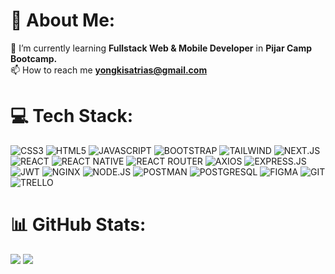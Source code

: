 # 💫 About Me:

🌱 I’m currently learning <b>Fullstack Web & Mobile Developer</b> in <b>Pijar Camp Bootcamp.</b><br>
📫 How to reach me <b>yongkisatrias@gmail.com</b>

# 💻 Tech Stack:

![CSS3](https://img.shields.io/badge/CSS3-1572B6?style=for-the-badge&logo=css3&logoColor=white) ![HTML5](https://img.shields.io/badge/HTML5-E34F26?style=for-the-badge&logo=html5&logoColor=white) ![JAVASCRIPT](https://img.shields.io/badge/JavaScript-323330?style=for-the-badge&logo=javascript&logoColor=F7DF1E) ![BOOTSTRAP](https://img.shields.io/badge/Bootstrap-563D7C?style=for-the-badge&logo=bootstrap&logoColor=white) ![TAILWIND](https://img.shields.io/badge/Tailwind_CSS-38B2AC?style=for-the-badge&logo=tailwind-css&logoColor=white) ![NEXT.JS](https://img.shields.io/badge/next%20js-000000?style=for-the-badge&logo=nextdotjs&logoColor=white) ![REACT](https://img.shields.io/badge/React-20232A?style=for-the-badge&logo=react&logoColor=61DAFB) ![REACT NATIVE](https://img.shields.io/badge/React_Native-20232A?style=for-the-badge&logo=react&logoColor=61DAFB)
![REACT ROUTER](https://img.shields.io/badge/React_Router-CA4245?style=for-the-badge&logo=react-router&logoColor=white) ![AXIOS](https://img.shields.io/badge/axios-671ddf?&style=for-the-badge&logo=axios&logoColor=white)
![EXPRESS.JS](https://img.shields.io/badge/Express%20js-000000?style=for-the-badge&logo=express&logoColor=white) ![JWT](https://img.shields.io/badge/JWT-000000?style=for-the-badge&logo=JSON%20web%20tokens&logoColor=white) ![NGINX](https://img.shields.io/badge/Nginx-009639?style=for-the-badge&logo=nginx&logoColor=white) ![NODE.JS](https://img.shields.io/badge/Node%20js-339933?style=for-the-badge&logo=nodedotjs&logoColor=white) ![POSTMAN](https://img.shields.io/badge/Postman-FF6C37?style=for-the-badge&logo=Postman&logoColor=white) ![POSTGRESQL](https://img.shields.io/badge/PostgreSQL-316192?style=for-the-badge&logo=postgresql&logoColor=white) ![FIGMA](https://img.shields.io/badge/Figma-F24E1E?style=for-the-badge&logo=figma&logoColor=white) ![GIT](https://img.shields.io/badge/GIT-E44C30?style=for-the-badge&logo=git&logoColor=white) ![TRELLO](https://img.shields.io/badge/Trello-0052CC?style=for-the-badge&logo=trello&logoColor=white)

# 📊 GitHub Stats:

![](https://github-readme-streak-stats.herokuapp.com/?user=yongkisatrias&theme=tokyonight&hide_border=true)
![](https://github-readme-stats.vercel.app/api/top-langs/?username=yongkisatrias&theme=tokyonight&hide_border=true&include_all_commits=true&count_private=false&layout=compact)
